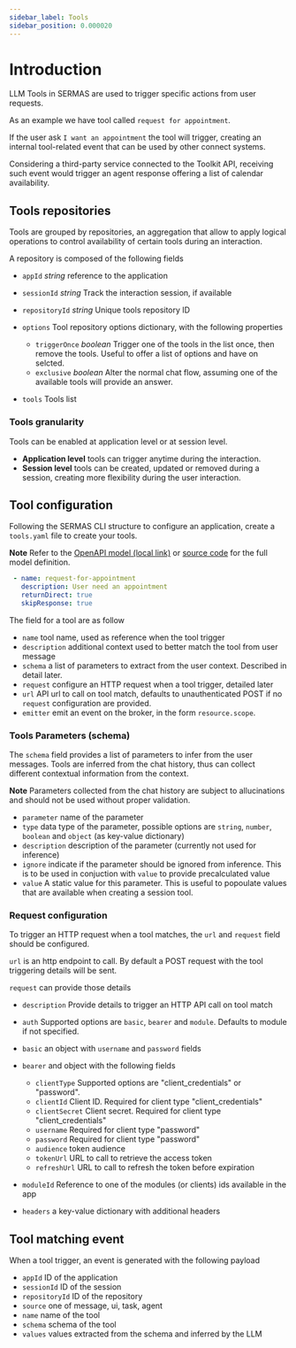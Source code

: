 ```yaml
---
sidebar_label: Tools
sidebar_position: 0.000020
---
```


# Introduction

LLM Tools in SERMAS are used to trigger specific actions from user requests. 

As an example we have tool called `request for appointment`. 

If the user ask `I want an appointment` the tool will trigger, creating an internal tool-related event that can be used by other connect systems.

Considering a third-party service connected to the Toolkit API, receiving such event would trigger an agent response offering a list of calendar availability.

## Tools repositories

Tools are grouped by repositories, an aggregation that allow to apply logical operations to control availability of certain tools during an interaction. 

A repository is composed of the following fields

- `appId`	_string_ reference to the application
- `sessionId`	_string_ Track the interaction session, if available
- `repositoryId`	_string_ Unique tools repository ID
- `options` Tool repository options dictionary, with the following properties
  - `triggerOnce`	_boolean_ Trigger one of the tools in the list once, then remove the tools. Useful to offer a list of options and have on selcted.
  - `exclusive`	_boolean_ Alter the normal chat flow, assuming one of the available tools will provide an answer.

- `tools`	Tools list


### Tools granularity

Tools can be enabled at application level or at session level.

- **Application level** tools can trigger anytime during the interaction.
- **Session level** tools can be created, updated or removed during a session, creating more flexibility during the user interaction.

## Tool configuration

Following the SERMAS CLI structure to configure an application, create a `tools.yaml` file to create your tools.

**Note** Refer to the [OpenAPI model (local link)](http://localhost:8080/api/swagger#model-AppToolsDTO) or [source code](https://github.com/search?q=repo%3Asermas-eu%2Fsermas-api+AppToolsDTO+path%3A%2F%5Eapps%5C%2Fplatform%5C%2Fsrc%5C%2Fapp%5C%2F%2F&type=code) for the full model definition.

```yaml
 - name: request-for-appointment
   description: User need an appointment
   returnDirect: true
   skipResponse: true
```

The field for a tool are as follow

- `name` tool name, used as reference when the tool trigger
- `description` additional context used to better match the tool from user message
- `schema` a list of parameters to extract from the user context. Described in detail later.
- `request` configure an HTTP request when a tool trigger, detailed later
- `url` API url to call on tool match, defaults to unauthenticated POST if no `request`  configuration are provided.
- `emitter` emit an event on the broker, in the form `resource.scope`. 

### Tools Parameters (schema)

The `schema` field provides a list of parameters to infer from the user messages. Tools are inferred from the chat history, thus can collect different contextual information from the context.

**Note** Parameters collected from the chat history are subject to allucinations and should not be used without proper validation.

- `parameter` name of the parameter
- `type` data type of the parameter, possible options are `string`, `number`, `boolean` and `object` (as key-value dictionary)
- `description` description of the parameter (currently not used for inference)
- `ignore` indicate if the parameter should be ignored from inference. This is to be used in conjuction with `value` to provide precalculated value
- `value` A static value for this parameter. This is useful to popoulate values that are available when creating a session tool.

### Request configuration

To trigger an HTTP request when a tool matches, the `url` and `request` field should be configured.

`url` is an http endpoint to call. By default a POST request with the tool triggering details will be sent.

`request` can provide those details

- `description` Provide details to trigger an HTTP API call on tool match
- `auth`	Supported options are `basic`, `bearer` and `module`.  Defaults to module if not specified. 

- `basic`	an object with `username` and `password` fields
- `bearer`	and object with the following fields
  - `clientType` Supported options are "client_credentials" or "password".
  - `clientId` Client ID. Required for client type "client_credentials"
  - `clientSecret` Client secret. Required for client type "client_credentials"
  - `username`  Required for client type "password"
  - `password`  Required for client type "password"
  - `audience` token audience
  - `tokenUrl` URL to call to retrieve the access token
  - `refreshUrl` URL to call to refresh the token before expiration

- `moduleId` Reference to one of the modules (or clients) ids available in the app
- `headers`	a key-value dictionary with additional headers

## Tool matching event

When a tool trigger, an event is generated with the following payload

- `appId` ID of the application
- `sessionId` ID of the session
- `repositoryId` ID of the repository
- `source` one of message, ui, task, agent
- `name` name of the tool
- `schema` schema of the tool
- `values` values extracted from the schema and inferred by the LLM
